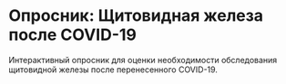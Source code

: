 # Опросник: Щитовидная железа после COVID-19

Интерактивный опросник для оценки необходимости обследования щитовидной железы после перенесенного COVID-19.
